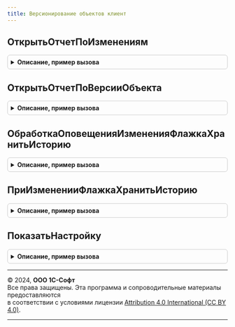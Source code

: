 ```yaml
---
title: Версионирование объектов клиент
---
```



## ОткрытьОтчетПоИзменениям
<details style="margin: 1em 0; padding: 0.5em; border: 1px solid #ccc; border-radius: 6px;">

<summary style="font-weight: bold; cursor: pointer;">Описание, пример вызова</summary>

```bsl

// Открывает отчет по версиям объекта в режиме сравнения версий.
//
// Параметры:
//  Ссылка                       - ЛюбаяСсылка - ссылка на версионируемый объект;
//  АдресСериализованногоОбъекта - Строка - адрес двоичных данных сравниваемой версии
//                                          объекта во временном хранилище.
//
Процедура ОткрытьОтчетПоИзменениям(Ссылка, АдресСериализованногоОбъекта) Экспорт
```

Пример вызова
```bsl
ВерсионированиеОбъектовКлиент.ОткрытьОтчетПоИзменениям(Ссылка, АдресСериализованногоОбъекта) 
```
</details>

## ОткрытьОтчетПоВерсииОбъекта
<details style="margin: 1em 0; padding: 0.5em; border: 1px solid #ccc; border-radius: 6px;">

<summary style="font-weight: bold; cursor: pointer;">Описание, пример вызова</summary>

```bsl

// Показывает сохраненную версию объекта.
//
// Параметры:
//  Ссылка                       - ЛюбаяСсылка - ссылка на версионируемый объект;
//  АдресСериализованногоОбъекта - Строка - адрес двоичных данных версии объекта во временном хранилище.
//
Процедура ОткрытьОтчетПоВерсииОбъекта(Ссылка, АдресСериализованногоОбъекта) Экспорт
```

Пример вызова
```bsl
ВерсионированиеОбъектовКлиент.ОткрытьОтчетПоВерсииОбъекта(Ссылка, АдресСериализованногоОбъекта) 
```
</details>

## ОбработкаОповещенияИзмененияФлажкаХранитьИсторию
<details style="margin: 1em 0; padding: 0.5em; border: 1px solid #ccc; border-radius: 6px;">

<summary style="font-weight: bold; cursor: pointer;">Описание, пример вызова</summary>

```bsl

// Обработчик события ОбработкаОповещения для формы, на которой требуется отобразить флажок хранения истории изменения.
//
// Параметры:
//   ИмяСобытия - Строка - имя события, которое было получено обработчиком события на форме.
//   ХранитьИсториюИзменений - Число - реквизит, в который будет помещено значение.
//
// Пример:
//	Если ОбщегоНазначенияКлиент.ПодсистемаСуществует("СтандартныеПодсистемы.ВерсионированиеОбъектов") Тогда
//		МодульВерсионированиеОбъектовКлиент = ОбщегоНазначенияКлиент.ОбщийМодуль("ВерсионированиеОбъектовКлиент");
//		МодульВерсионированиеОбъектовКлиент.ОбработкаОповещенияИзмененияФлажкаХранитьИсторию(
//			ИмяСобытия,
//			ХранитьИсториюИзменений);
//	КонецЕсли;
//
Процедура ОбработкаОповещенияИзмененияФлажкаХранитьИсторию(Знач ИмяСобытия, ХранитьИсториюИзменений) Экспорт
```

Пример вызова
```bsl
ВерсионированиеОбъектовКлиент.ОбработкаОповещенияИзмененияФлажкаХранитьИсторию(ИмяСобытия, ХранитьИсториюИзменений) 
```
</details>

## ПриИзмененииФлажкаХранитьИсторию
<details style="margin: 1em 0; padding: 0.5em; border: 1px solid #ccc; border-radius: 6px;">

<summary style="font-weight: bold; cursor: pointer;">Описание, пример вызова</summary>

```bsl

// Обработчик события ПриИзменении для флажка, выполняющего переключение режима хранения истории изменений.
// Флажок должен быть связан с реквизитом типа Булево.
//
// Параметры:
//   ЗначениеФлажкаХранитьИсториюИзменений - Булево - новое значение флажка, которое требуется обработать.
//
// Пример:
//	Если ОбщегоНазначенияКлиент.ПодсистемаСуществует("СтандартныеПодсистемы.ВерсионированиеОбъектов") Тогда
//		МодульВерсионированиеОбъектовКлиент = ОбщегоНазначенияКлиент.ОбщийМодуль("ВерсионированиеОбъектовКлиент");
//		МодульВерсионированиеОбъектовКлиент.ПриИзмененииФлажкаХранитьИсторию(ХранитьИсториюИзменений);
//	КонецЕсли;
//
Процедура ПриИзмененииФлажкаХранитьИсторию(ЗначениеФлажкаХранитьИсториюИзменений) Экспорт
```

Пример вызова
```bsl
ВерсионированиеОбъектовКлиент.ПриИзмененииФлажкаХранитьИсторию(ЗначениеФлажкаХранитьИсториюИзменений) 
```
</details>

## ПоказатьНастройку
<details style="margin: 1em 0; padding: 0.5em; border: 1px solid #ccc; border-radius: 6px;">

<summary style="font-weight: bold; cursor: pointer;">Описание, пример вызова</summary>

```bsl

// Открывает форму управления версионированием объектов.
// Не забудьте команду, выполняющую вызов процедуры,
// установить зависимой от функциональной опции ИспользоватьВерсионированиеОбъектов.
//
// Пример:
//	Если ОбщегоНазначенияКлиент.ПодсистемаСуществует("СтандартныеПодсистемы.ВерсионированиеОбъектов") Тогда
//		МодульВерсионированиеОбъектовКлиент = ОбщегоНазначенияКлиент.ОбщийМодуль("ВерсионированиеОбъектовКлиент");
//		МодульВерсионированиеОбъектовКлиент.ПоказатьНастройку();
//	КонецЕсли;
//
Процедура ПоказатьНастройку() Экспорт
```

Пример вызова
```bsl
ВерсионированиеОбъектовКлиент.ПоказатьНастройку() 
```
</details>

---

© 2024, **ООО 1С-Софт**  
Все права защищены. Эта программа и сопроводительные материалы предоставляются  
в соответствии с условиями лицензии [Attribution 4.0 International (CC BY 4.0)](https://creativecommons.org/licenses/by/4.0/legalcode).

---
